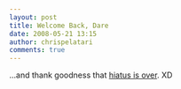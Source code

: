 ```yaml
---
layout: post
title: Welcome Back, Dare
date: 2008-05-21 13:15
author: chrispelatari
comments: true
---
```

<p>...and thank goodness that <a href="http://25hoursaday.com/weblog/">hiatus is over</a>. XD</p>
